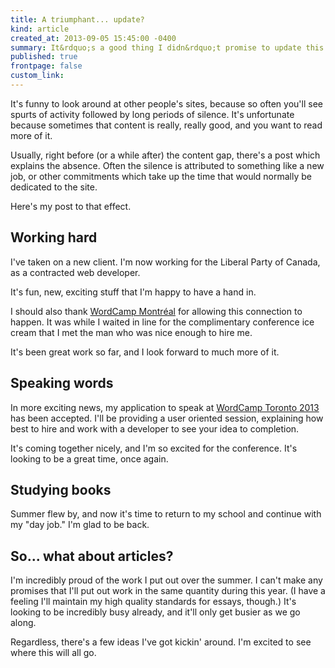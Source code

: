 ```yaml
---
title: A triumphant... update?
kind: article
created_at: 2013-09-05 15:45:00 -0400
summary: It&rdquo;s a good thing I didn&rdquo;t promise to update this site frequently. Updates about the month of August, and looking to September.
published: true
frontpage: false
custom_link: 
---
```


It's funny to look around at other people's sites, because so often you'll see spurts of activity followed by long periods of silence. It's unfortunate because sometimes that content is really, really good, and you want to read more of it.

Usually, right before (or a while after) the content gap, there's a post which explains the absence. Often the silence is attributed to something like a new job, or other commitments which take up the time that would normally be dedicated to the site.

Here's my post to that effect.

## Working hard

I've taken on a new client. I'm now working for the Liberal Party of Canada, as a contracted web developer.

It's fun, new, exciting stuff that I'm happy to have a hand in.

I should also thank [WordCamp Montréal](2013.montreal.wordcamp.org) for allowing this connection to happen. It was while I waited in line for the complimentary conference ice cream that I met the man who was nice enough to hire me.

It's been great work so far, and I look forward to much more of it.

## Speaking words

In more exciting news, my application to speak at [WordCamp Toronto 2013](http://2013.toronto.wordcamp.org/) has been accepted. I'll be providing a user oriented session, explaining how best to hire and work with a developer to see your idea to completion.

It's coming together nicely, and I'm so excited for the conference. It's looking to be a great time, once again.

## Studying books

Summer flew by, and now it's time to return to my school and continue with my "day job." I'm glad to be back.

## So... what about articles?

I'm incredibly proud of the work I put out over the summer. I can't make any promises that I'll put out work in the same quantity during this year. (I have a feeling I'll maintain my high quality standards for essays, though.) It's looking to be incredibly busy already, and it'll only get busier as we go along.

Regardless, there's a few ideas I've got kickin' around. I'm excited to see where this will all go.